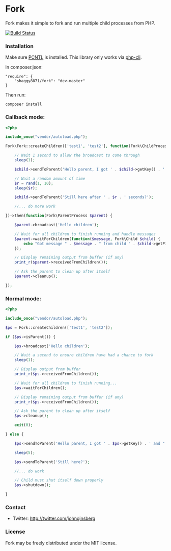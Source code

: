 # Fork
Fork makes it simple to fork and run multiple child processes from PHP.

[![Build Status](https://travis-ci.org/shaggy8871/fork.svg?branch=master)](https://travis-ci.org/shaggy8871/fork)

### Installation

Make sure [PCNTL](http://php.net/manual/en/book.pcntl.php) is installed. This library only works via [php-cli](http://php.net/manual/en/features.commandline.php).

In composer.json:
```
"require": {
    "shaggy8871/fork": "dev-master"
}
```

Then run:
```
composer install
```

### Callback mode:

```php
<?php

include_once("vendor/autoload.php");

Fork\Fork::createChildren(['test1', 'test2'], function(Fork\ChildProcess $child) {

    // Wait 1 second to allow the broadcast to come through
    sleep(1);

    $child->sendToParent('Hello parent, I got ' . $child->getKey() . ' and "' . $child->receivedFromParent() . '" from you');

    // Wait a random amount of time
    $r = rand(1, 10);
    sleep($r);

    $child->sendToParent('Still here after ' . $r . ' seconds?');

    //... do more work

})->then(function(Fork\ParentProcess $parent) {

    $parent->broadcast('Hello children');

    // Wait for all children to finish running and handle messages
    $parent->waitForChildren(function($message, Fork\Child $child) {
        echo "Got message " . $message . " from child " . $child->getPid() . "\n";
    });

    // Display remaining output from buffer (if any)
    print_r($parent->receivedFromChildren());

    // Ask the parent to clean up after itself
    $parent->cleanup();

});
```

### Normal mode:

```php
<?php

include_once("vendor/autoload.php");

$ps = Fork::createChildren(['test1', 'test2']);

if ($ps->isParent()) {

    $ps->broadcast('Hello children');

    // Wait a second to ensure children have had a chance to fork
    sleep(1);

    // Display output from buffer
    print_r($ps->receivedFromChildren());

    // Wait for all children to finish running...
    $ps->waitForChildren();

    // Display remaining output from buffer (if any)
    print_r($ps->receivedFromChildren());

    // Ask the parent to clean up after itself
    $ps->cleanup();

    exit(0);

} else {

    $ps->sendToParent('Hello parent, I got ' . $ps->getKey() . ' and "' . $ps->receivedFromParent() . '" from you');

    sleep(5);

    $ps->sendToParent('Still here?');

    //... do work

    // Child must shut itself down properly
    $ps->shutdown();

}
```

### Contact
* Twitter: http://twitter.com/johnginsberg

### License
Fork may be freely distributed under the MIT license.
